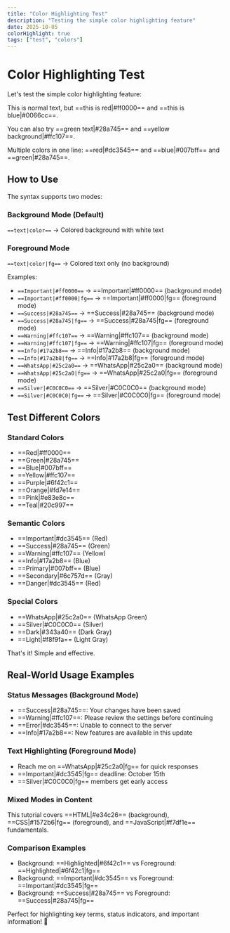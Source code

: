 ```yaml
---
title: "Color Highlighting Test"
description: "Testing the simple color highlighting feature"
date: 2025-10-05
colorHighlight: true
tags: ["test", "colors"]
---
```


# Color Highlighting Test

Let's test the simple color highlighting feature:

This is normal text, but ==this is red|#ff0000== and ==this is blue|#0066cc==.

You can also try ==green text|#28a745== and ==yellow background|#ffc107==.

Multiple colors in one line: ==red|#dc3545== and ==blue|#007bff== and ==green|#28a745==.

## How to Use

The syntax supports two modes:

### Background Mode (Default)
`==text|color==` → Colored background with white text

### Foreground Mode  
`==text|color|fg==` → Colored text only (no background)

Examples:
- `==Important|#ff0000==` → ==Important|#ff0000== (background mode)
- `==Important|#ff0000|fg==` → ==Important|#ff0000|fg== (foreground mode)
- `==Success|#28a745==` → ==Success|#28a745== (background mode)
- `==Success|#28a745|fg==` → ==Success|#28a745|fg== (foreground mode)
- `==Warning|#ffc107==` → ==Warning|#ffc107== (background mode)
- `==Warning|#ffc107|fg==` → ==Warning|#ffc107|fg== (foreground mode)
- `==Info|#17a2b8==` → ==Info|#17a2b8== (background mode)
- `==Info|#17a2b8|fg==` → ==Info|#17a2b8|fg== (foreground mode)
- `==WhatsApp|#25c2a0==` → ==WhatsApp|#25c2a0== (background mode)
- `==WhatsApp|#25c2a0|fg==` → ==WhatsApp|#25c2a0|fg== (foreground mode)
- `==Silver|#C0C0C0==` → ==Silver|#C0C0C0== (background mode)
- `==Silver|#C0C0C0|fg==` → ==Silver|#C0C0C0|fg== (foreground mode)

## Test Different Colors

### Standard Colors
- ==Red|#ff0000==
- ==Green|#28a745==
- ==Blue|#007bff==
- ==Yellow|#ffc107==
- ==Purple|#6f42c1==
- ==Orange|#fd7e14==
- ==Pink|#e83e8c==
- ==Teal|#20c997==

### Semantic Colors
- ==Important|#dc3545== (Red)
- ==Success|#28a745== (Green)
- ==Warning|#ffc107== (Yellow)
- ==Info|#17a2b8== (Blue)
- ==Primary|#007bff== (Blue)
- ==Secondary|#6c757d== (Gray)
- ==Danger|#dc3545== (Red)

### Special Colors
- ==WhatsApp|#25c2a0== (WhatsApp Green)
- ==Silver|#C0C0C0== (Silver)
- ==Dark|#343a40== (Dark Gray)
- ==Light|#f8f9fa== (Light Gray)

That's it! Simple and effective.

## Real-World Usage Examples

### Status Messages (Background Mode)
- ==Success|#28a745==: Your changes have been saved
- ==Warning|#ffc107==: Please review the settings before continuing
- ==Error|#dc3545==: Unable to connect to the server
- ==Info|#17a2b8==: New features are available in this update

### Text Highlighting (Foreground Mode)
- Reach me on ==WhatsApp|#25c2a0|fg== for quick responses
- ==Important|#dc3545|fg== deadline: October 15th
- ==Silver|#C0C0C0|fg== members get early access

### Mixed Modes in Content
This tutorial covers ==HTML|#e34c26== (background), ==CSS|#1572b6|fg== (foreground), and ==JavaScript|#f7df1e== fundamentals.

### Comparison Examples
- Background: ==Highlighted|#6f42c1== vs Foreground: ==Highlighted|#6f42c1|fg==
- Background: ==Important|#dc3545== vs Foreground: ==Important|#dc3545|fg==
- Background: ==Success|#28a745== vs Foreground: ==Success|#28a745|fg==

Perfect for highlighting key terms, status indicators, and important information! 🎨